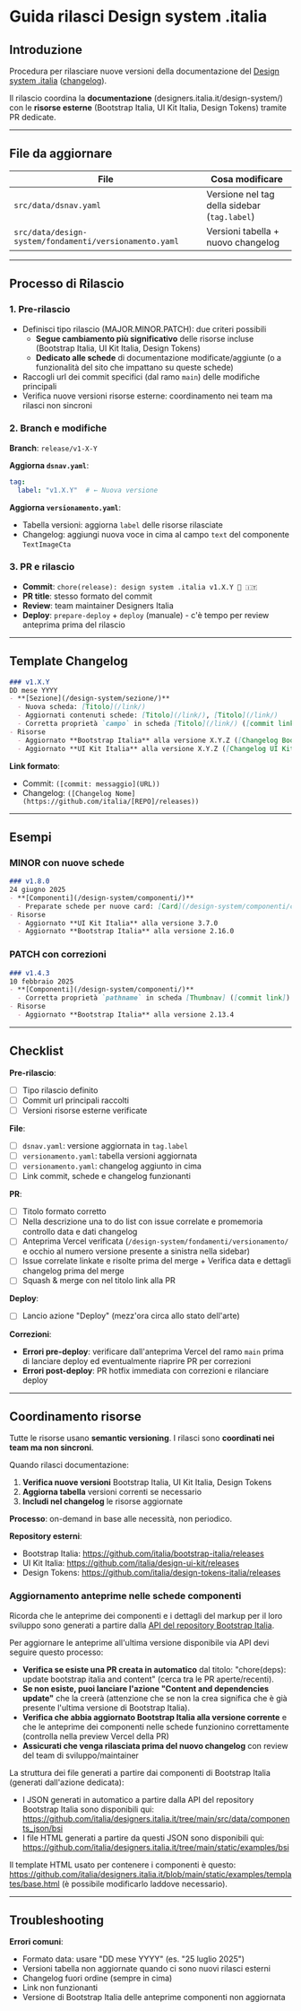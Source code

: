 # Guida rilasci Design system .italia

## Introduzione

Procedura per rilasciare nuove versioni della documentazione del [Design system .italia](https://designers.italia.it/design-system/) ([changelog](https://designers.italia.it/design-system/fondamenti/versionamento/#changelog-documentazione)).

Il rilascio coordina la **documentazione** (designers.italia.it/design-system/) con le **risorse esterne** (Bootstrap Italia, UI Kit Italia, Design Tokens) tramite PR dedicate.

---

## File da aggiornare

| File | Cosa modificare |
|------|----------------|
| `src/data/dsnav.yaml` | Versione nel tag della sidebar (`tag.label`) |
| `src/data/design-system/fondamenti/versionamento.yaml` | Versioni tabella + nuovo changelog |

---

## Processo di Rilascio

### 1. Pre-rilascio
- Definisci tipo rilascio (MAJOR.MINOR.PATCH): due criteri possibili
  - **Segue cambiamento più significativo** delle risorse incluse (Bootstrap Italia, UI Kit Italia, Design Tokens)
  - **Dedicato alle schede** di documentazione modificate/aggiunte (o a funzionalità del sito che impattano su queste schede)
- Raccogli url dei commit specifici (dal ramo `main`) delle modifiche principali
- Verifica nuove versioni risorse esterne: coordinamento nei team ma rilasci non sincroni

### 2. Branch e modifiche
**Branch**: `release/v1-X-Y`

**Aggiorna `dsnav.yaml`**:
```yaml
tag:
  label: "v1.X.Y"  # ← Nuova versione
```

**Aggiorna `versionamento.yaml`**:
- Tabella versioni: aggiorna `label` delle risorse rilasciate
- Changelog: aggiungi nuova voce in cima al campo `text` del componente `TextImageCta`

### 3. PR e rilascio
- **Commit**: `chore(release): design system .italia v1.X.Y 🚀 🇮🇹`
- **PR title**: stesso formato del commit
- **Review**: team maintainer Designers Italia
- **Deploy**: `prepare-deploy` + `deploy` (manuale) - c'è tempo per review anteprima prima del rilascio

---

## Template Changelog

```markdown
### v1.X.Y
DD mese YYYY
- **[Sezione](/design-system/sezione/)**
  - Nuova scheda: [Titolo](/link/)
  - Aggiornati contenuti schede: [Titolo](/link/), [Titolo](/link/)
  - Corretta proprietà `campo` in scheda [Titolo](/link/) ([commit link])
- Risorse
  - Aggiornato **Bootstrap Italia** alla versione X.Y.Z ([Changelog Bootstrap Italia](https://github.com/italia/bootstrap-italia/releases)
  - Aggiornato **UI Kit Italia** alla versione X.Y.Z ([Changelog UI Kit Italia](https://github.com/italia/design-ui-kit/releases)
```

**Link formato**:
- Commit: `([commit: messaggio](URL))`
- Changelog: `([Changelog Nome](https://github.com/italia/[REPO]/releases))`

---

## Esempi

### MINOR con nuove schede
```markdown
### v1.8.0
24 giugno 2025
- **[Componenti](/design-system/componenti/)**
  - Preparate schede per nuove card: [Card](/design-system/componenti/card/), [Carousel](/design-system/componenti/carousel/)
- Risorse
  - Aggiornato **UI Kit Italia** alla versione 3.7.0
  - Aggiornato **Bootstrap Italia** alla versione 2.16.0
```

### PATCH con correzioni
```markdown
### v1.4.3
10 febbraio 2025
- **[Componenti](/design-system/componenti/)**
  - Corretta proprietà `pathname` in scheda [Thumbnav] ([commit link]) (grazie @Slpi11)
- Risorse
  - Aggiornato **Bootstrap Italia** alla versione 2.13.4
```

---

## Checklist

**Pre-rilascio**:
- [ ] Tipo rilascio definito
- [ ] Commit url principali raccolti
- [ ] Versioni risorse esterne verificate

**File**:
- [ ] `dsnav.yaml`: versione aggiornata in `tag.label`
- [ ] `versionamento.yaml`: tabella versioni aggiornata
- [ ] `versionamento.yaml`: changelog aggiunto in cima
- [ ] Link commit, schede e changelog funzionanti

**PR**:
- [ ] Titolo formato corretto
- [ ] Nella descrizione una to do list con issue correlate e promemoria controllo data e dati changelog
- [ ] Anteprima Vercel verificata (`/design-system/fondamenti/versionamento/` e occhio al numero versione presente a sinistra nella sidebar)
- [ ] Issue correlate linkate e risolte prima del merge + Verifica data e dettagli changelog prima del merge
- [ ] Squash & merge con nel titolo link alla PR

**Deploy**:
- [ ] Lancio azione "Deploy" (mezz'ora circa allo stato dell'arte)

**Correzioni**:
- **Errori pre-deploy**: verificare dall'anteprima Vercel del ramo `main` prima di lanciare deploy ed eventualmente riaprire PR per correzioni
- **Errori post-deploy**: PR hotfix immediata con correzioni e rilanciare deploy

---

## Coordinamento risorse

Tutte le risorse usano **semantic versioning**. I rilasci sono **coordinati nei team ma non sincroni**.

Quando rilasci documentazione:
1. **Verifica nuove versioni** Bootstrap Italia, UI Kit Italia, Design Tokens
2. **Aggiorna tabella** versioni correnti se necessario  
3. **Includi nel changelog** le risorse aggiornate

**Processo**: on-demand in base alle necessità, non periodico.

**Repository esterni**:
- Bootstrap Italia: https://github.com/italia/bootstrap-italia/releases
- UI Kit Italia: https://github.com/italia/design-ui-kit/releases  
- Design Tokens: https://github.com/italia/design-tokens-italia/releases

### Aggiornamento anteprime nelle schede componenti

Ricorda che le anteprime dei componenti e i dettagli del markup per il loro sviluppo sono generati a partire dalla [API del repository Bootstrap Italia](https://github.com/italia/bootstrap-italia/tree/main/api). 

Per aggiornare le anteprime all'ultima versione disponibile via API devi seguire questo processo: 

- **Verifica se esiste una PR creata in automatico** dal titolo: "chore(deps): update bootstrap italia and content" (cerca tra le PR aperte/recenti). 
- **Se non esiste, puoi lanciare l'azione "Content and dependencies update"** che la creerà (attenzione che se non la crea significa che è già presente l'ultima versione di Bootstrap Italia).
- **Verifica che abbia aggiornato Bootstrap Italia alla versione corrente** e che le anteprime dei componenti nelle schede funzionino correttamente (controlla nella preview Vercel della PR)
- **Assicurati che venga rilasciata prima del nuovo changelog** con review del team di sviluppo/maintainer

La struttura dei file generati a partire dai componenti di Bootstrap Italia (generati dall'azione dedicata): 
- I JSON generati in automatico a partire dalla API del repository Bootstrap Italia sono disponibili qui: https://github.com/italia/designers.italia.it/tree/main/src/data/components_json/bsi
- I file HTML generati a partire da questi JSON sono disponibili qui: https://github.com/italia/designers.italia.it/tree/main/static/examples/bsi 

Il template HTML usato per contenere i componenti è questo: https://github.com/italia/designers.italia.it/blob/main/static/examples/templates/base.html (è possibile modificarlo laddove necessario).

---

## Troubleshooting

**Errori comuni**:
- Formato data: usare "DD mese YYYY" (es. "25 luglio 2025")
- Versioni tabella non aggiornate quando ci sono nuovi rilasci esterni
- Changelog fuori ordine (sempre in cima)
- Link non funzionanti
- Versione di Bootstrap Italia delle anteprime componenti non aggiornata 
